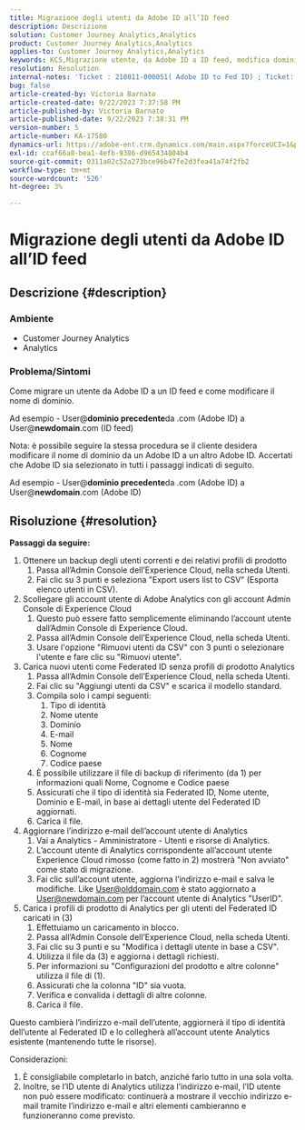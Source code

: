 ```yaml
---
title: Migrazione degli utenti da Adobe ID all’ID feed
description: Descrizione
solution: Customer Journey Analytics,Analytics
product: Customer Journey Analytics,Analytics
applies-to: Customer Journey Analytics,Analytics
keywords: KCS,Migrazione utente, da Adobe ID a ID feed, modifica dominio
resolution: Resolution
internal-notes: 'Ticket : 210811-000051( Adobe ID to Fed ID) ; Ticket: 210916-000306 (Adobe ID to Adobe ID)'
bug: false
article-created-by: Victoria Barnato
article-created-date: 9/22/2023 7:37:58 PM
article-published-by: Victoria Barnato
article-published-date: 9/22/2023 7:38:31 PM
version-number: 5
article-number: KA-17580
dynamics-url: https://adobe-ent.crm.dynamics.com/main.aspx?forceUCI=1&pagetype=entityrecord&etn=knowledgearticle&id=44516d83-7f59-ee11-be6f-6045bd0065b6
exl-id: ccaf66a8-bea1-4efb-9386-d965434804b4
source-git-commit: 0311a02c52a273bce96b47fe2d3fea41a74f2fb2
workflow-type: tm+mt
source-wordcount: '526'
ht-degree: 3%

---
```


# Migrazione degli utenti da Adobe ID all’ID feed

## Descrizione {#description}


### <b>Ambiente</b>

- Customer Journey Analytics
- Analytics




### <b>Problema/Sintomi</b>

Come migrare un utente da Adobe ID a un ID feed e come modificare il nome di dominio.

Ad esempio - User@<b>dominio precedente</b>da .com (Adobe ID) a User@<b>newdomain</b>.com (ID feed)



Nota: è possibile seguire la stessa procedura se il cliente desidera modificare il nome di dominio da un Adobe ID a un altro Adobe ID. Accertati che Adobe ID sia selezionato in tutti i passaggi indicati di seguito.

Ad esempio - User@<b>dominio precedente</b>da .com (Adobe ID) a User@<b>newdomain</b>.com (Adobe ID)


## Risoluzione {#resolution}

<b>Passaggi da seguire:</b>
1. Ottenere un backup degli utenti correnti e dei relativi profili di prodotto
   1. Passa all’Admin Console dell’Experience Cloud, nella scheda Utenti.
   2. Fai clic su 3 punti e seleziona &quot;Export users list to CSV&quot; (Esporta elenco utenti in CSV).
2. Scollegare gli account utente di Adobe Analytics con gli account Admin Console di Experience Cloud
   1. Questo può essere fatto semplicemente eliminando l’account utente dall’Admin Console di Experience Cloud.
   2. Passa all’Admin Console dell’Experience Cloud, nella scheda Utenti.
   3. Usare l&#39;opzione &quot;Rimuovi utenti da CSV&quot; con 3 punti o selezionare l&#39;utente e fare clic su &quot;Rimuovi utente&quot;.
3. Carica nuovi utenti come Federated ID senza profili di prodotto Analytics
   1. Passa all’Admin Console dell’Experience Cloud, nella scheda Utenti.
   2. Fai clic su &quot;Aggiungi utenti da CSV&quot; e scarica il modello standard.
   3. Compila solo i campi seguenti:
      1. Tipo di identità
      2. Nome utente
      3. Dominio
      4. E-mail
      5. Nome
      6. Cognome
      7. Codice paese
   4. È possibile utilizzare il file di backup di riferimento (da 1) per informazioni quali Nome, Cognome e Codice paese
   5. Assicurati che il tipo di identità sia Federated ID, Nome utente, Dominio e E-mail, in base ai dettagli utente del Federated ID aggiornati.
   6. Carica il file.
4. Aggiornare l’indirizzo e-mail dell’account utente di Analytics
   1. Vai a Analytics - Amministratore - Utenti e risorse di Analytics.
   2. L’account utente di Analytics corrispondente all’account utente Experience Cloud rimosso (come fatto in 2) mostrerà &quot;Non avviato&quot; come stato di migrazione.
   3. Fai clic sull’account utente, aggiorna l’indirizzo e-mail e salva le modifiche. Like User@olddomain.com è stato aggiornato a User@newdomain.com per l’account utente di Analytics &quot;UserID&quot;.
5. Carica i profili di prodotto di Analytics per gli utenti del Federated ID caricati in (3)
   1. Effettuiamo un caricamento in blocco.
   2. Passa all’Admin Console dell’Experience Cloud, nella scheda Utenti.
   3. Fai clic su 3 punti e su &quot;Modifica i dettagli utente in base a CSV&quot;.
   4. Utilizza il file da (3) e aggiorna i dettagli richiesti.
   5. Per informazioni su &quot;Configurazioni del prodotto e altre colonne&quot; utilizza il file di (1).
   6. Assicurati che la colonna &quot;ID&quot; sia vuota.
   7. Verifica e convalida i dettagli di altre colonne.
   8. Carica il file.




Questo cambierà l’indirizzo e-mail dell’utente, aggiornerà il tipo di identità dell’utente al Federated ID e lo collegherà all’account utente Analytics esistente (mantenendo tutte le risorse).


Considerazioni:
1. È consigliabile completarlo in batch, anziché farlo tutto in una sola volta.
2. Inoltre, se l’ID utente di Analytics utilizza l’indirizzo e-mail, l’ID utente non può essere modificato: continuerà a mostrare il vecchio indirizzo e-mail tramite l’indirizzo e-mail e altri elementi cambieranno e funzioneranno come previsto.
